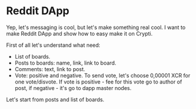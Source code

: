 # Reddit DApp

Yep, let's messaging is cool, but let's make something real cool. I want to make Reddit DApp and show how to easy make it on Crypti.

First of all let's understand what need:

  * List of boards.
  * Posts to boards: name, link, link to board.
  * Comments: text, link to post.
  * Vote: positive and negative. To send vote, let's choose 0,00001 XCR for one vote/disvote. If vote is positive - fee for this vote go to author of post, if negative - it's go to dapp master nodes.
 
Let's start from posts and list of boards.

